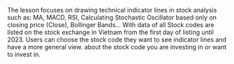 The lesson focuses on drawing technical indicator lines in stock analysis such as: MA, MACD, RSI, Calculating Stochastic Oscillator based only on closing price (Close), Bollinger Bands... With data of all Stock codes are listed on the stock exchange in Vietnam from the first day of listing until 2023. Users can choose the stock code they want to see indicator lines and have a more general view. about the stock code you are investing in or want to invest in.
